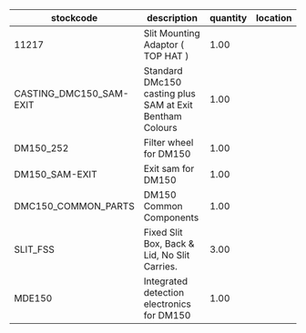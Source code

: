 |stockcode|description|quantity|location|
|---------|-----------|--------|--------|
|11217|Slit Mounting Adaptor ( TOP HAT )|1.00||
|CASTING_DMC150_SAM-EXIT|Standard DMc150 casting plus SAM at Exit Bentham Colours|1.00||
|DM150_252|Filter wheel for DM150|1.00||
|DM150_SAM-EXIT|Exit sam for DM150|1.00||
|DMC150_COMMON_PARTS|DM150 Common Components|1.00||
|SLIT_FSS|Fixed Slit Box, Back & Lid, No Slit Carries.|3.00||
|MDE150|Integrated detection electronics for DM150|1.00||
